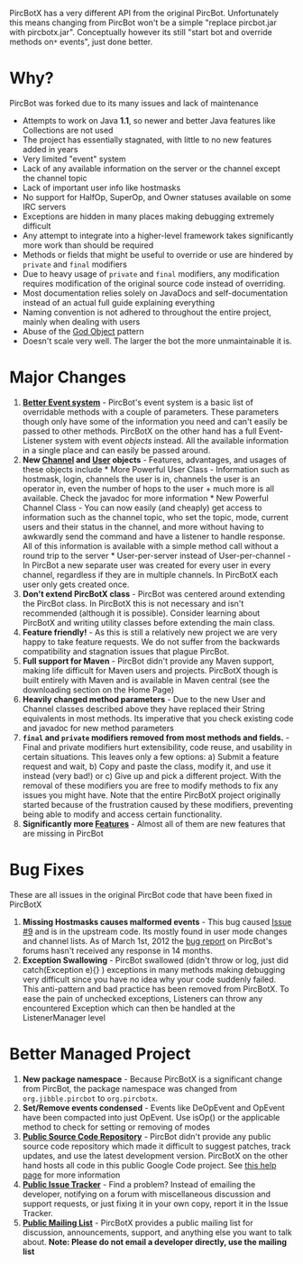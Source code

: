 PircBotX has a very different API from the original PircBot. Unfortunately this means changing from PircBot won't be a simple "replace pircbot.jar with pircbotx.jar". Conceptually however its still "start bot and override methods on`*` events", just done better.



# Why? #

PircBot was forked due to its many issues and lack of maintenance
  * Attempts to work on Java **1.1**, so newer and better Java features like Collections are not used
  * The project has essentially stagnated, with little to no new features added in years
  * Very limited "event" system
  * Lack of any available information on the server or the channel except the channel topic
  * Lack of important user info like hostmasks
  * No support for HalfOp, SuperOp, and Owner statuses available on some IRC servers
  * Exceptions are hidden in many places making debugging extremely difficult
  * Any attempt to integrate into a higher-level framework takes significantly more work than should be required
  * Methods or fields that might be useful to override or use are hindered by `private` and `final` modifiers
  * Due to heavy usage of `private` and `final` modifiers, any modification requires modification of the original source code instead of overriding.
  * Most documentation relies solely on JavaDocs and self-documentation instead of an actual full guide explaining everything
  * Naming convention is not adhered to throughout the entire project, mainly when dealing with users
  * Abuse of the [God Object](http://en.wikipedia.org/wiki/God_object) pattern
  * Doesn't scale very well. The larger the bot the more unmaintainable it is.

# Major Changes #

  1. **[Better Event system](EventSystemExplained.md)** - PircBot's event system is a basic list of overridable methods with a couple of parameters. These parameters though only have some of the information you need and can't easily be passed to other methods. PircBotX on the other hand has a full Event-Listener system with event _objects_ instead. All the available information in a single place and can easily be passed around.
  1. **New [Channel](http://site.pircbotx.googlecode.com/hg-history/2.0/apidocs/org/pircbotx/Channel.html) and [User](http://site.pircbotx.googlecode.com/hg-history/2.0/apidocs/org/pircbotx/User.html) objects** - Features, advantages, and usages of these objects include
    * More Powerful User Class - Information such as hostmask, login, channels the user is in, channels the user is an operator in, even the number of hops to the user + much more is all available. Check the javadoc for more information
    * New Powerful Channel Class - You can now easily (and cheaply) get access to information such as the channel topic, who set the topic, mode, current users and their status in the channel, and more without having to awkwardly send the command and have a listener to handle response. All of this information is available with a simple method call without a round trip to the server
    * User-per-server instead of User-per-channel - In PircBot a new separate user was created for every user in every channel, regardless if they are in multiple channels. In PircBotX each user only gets created once.
  1. **Don't extend PircBotX class** - PircBot was centered around extending the PircBot class. In PircBotX this is not necessary and isn't recommended (although it is possible). Consider learning about PircBotX and writing utility classes before extending the main class.
  1. **Feature friendly!** - As this is still a relatively new project we are very happy to take feature requests. We do not suffer from the backwards compatibility and stagnation issues that plague PircBot.
  1. **Full support for Maven** - PircBot didn't provide any Maven support, making life difficult for Maven users and projects. PircBotX though is built entirely with Maven and is available in Maven central (see the downloading section on the Home Page)
  1. **Heavily changed method parameters** - Due to the new User and Channel classes described above they have replaced their String equivalents in most methods. Its imperative that you check existing code and javadoc for new method parameters
  1. **`final` and `private` modifiers removed from most methods and fields.** - Final and private modifiers hurt extensibility, code reuse, and usability in certain situations. This leaves only a few options: a) Submit a feature request and wait, b) Copy and paste the class, modify it, and use it instead (very bad!) or c) Give up and pick a different project. With the removal of these modifiers you are free to modify methods to fix any issues you might have. Note that the entire PircBotX project originally started because of the frustration caused by these modifiers, preventing being able to modify and access certain functionality.
  1. **Significantly more [Features](Features.md)** - Almost all of them are new features that are missing in PircBot

# Bug Fixes #

These are all issues in the original PircBot code that have been fixed in PircBotX

  1. **Missing Hostmasks causes malformed events** - This bug caused [Issue #9](https://code.google.com/p/pircbotx/issues/detail?id=#9) and is in the upstream code. Its mostly found in user mode changes and channel lists. As of March 1st, 2012 the [bug report](http://www.deaded.com/forum/viewtopic.php?showtopic=1628) on PircBot's forums hasn't received any response in 14 months.
  1. **Exception Swallowing** - PircBot swallowed (didn't throw or log, just did catch(Exception e){} ) exceptions in many methods making debugging very difficult since you have no idea why your code suddenly failed. This anti-pattern and bad practice has been removed from PircBotX. To ease the pain of unchecked exceptions, Listeners can throw any encountered Exception which can then be handled at the ListenerManager level

# Better Managed Project #

  1. **New package namespace** - Because PircBotX is a significant change from PircBot, the package namespace was changed from `org.jibble.pircbot` to `org.pircbotx`.
  1. **Set/Remove events condensed** - Events like DeOpEvent and OpEvent have been compacted into just OpEvent. Use isOp() or the applicable method to check for setting or removing of modes
  1. **[Public Source Code Repository](http://code.google.com/p/pircbotx/source/list)** - PircBot didn't provide any public source code repository which made it difficult to suggest patches, track updates, and use the latest development version. PircBotX on the other hand hosts all code in this public Google Code project. See [this help page](http://code.google.com/p/pircbotx/source/checkout) for more information
  1. **[Public Issue Tracker](http://code.google.com/p/pircbotx/issues/list)** - Find a problem? Instead of emailing the developer, notifying on a forum with miscellaneous discussion and support requests, or just fixing it in your own copy, report it in the Issue Tracker.
  1. **[Public Mailing List](http://groups.google.com/group/pircbotx)** - PircBotX provides a public mailing list for discussion, announcements, support, and anything else you want to talk about. **Note: Please do not email a developer directly, use the mailing list**